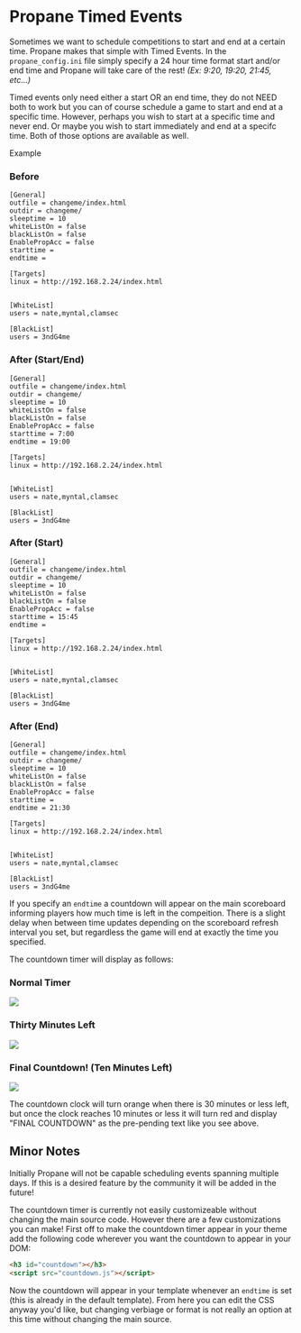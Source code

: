 # Propane Timed Events

Sometimes we want to schedule competitions to start and end at a certain time. Propane makes that simple with Timed Events. In the `propane_config.ini` file simply specify a 24 hour time format start and/or end time and Propane will take care of the rest! *(Ex: 9:20, 19:20, 21:45, etc...)*

Timed events only need either a start OR an end time, they do not NEED both to work but you can of course schedule a game to start and end at a specific time. However, perhaps you wish to start at a specific time and never end. Or maybe you wish to start immediately and end at a specifc time. Both of those options are available as well.

Example

### Before

```
[General]
outfile = changeme/index.html
outdir = changeme/
sleeptime = 10
whiteListOn = false
blackListOn = false
EnablePropAcc = false
starttime = 
endtime = 

[Targets]
linux = http://192.168.2.24/index.html


[WhiteList]
users = nate,myntal,clamsec

[BlackList]
users = 3ndG4me

```

### After (Start/End)

```
[General]
outfile = changeme/index.html
outdir = changeme/
sleeptime = 10
whiteListOn = false
blackListOn = false
EnablePropAcc = false
starttime = 7:00
endtime = 19:00

[Targets]
linux = http://192.168.2.24/index.html


[WhiteList]
users = nate,myntal,clamsec

[BlackList]
users = 3ndG4me
```


### After (Start)

```
[General]
outfile = changeme/index.html
outdir = changeme/
sleeptime = 10
whiteListOn = false
blackListOn = false
EnablePropAcc = false
starttime = 15:45
endtime = 

[Targets]
linux = http://192.168.2.24/index.html


[WhiteList]
users = nate,myntal,clamsec

[BlackList]
users = 3ndG4me
```

### After (End)

```
[General]
outfile = changeme/index.html
outdir = changeme/
sleeptime = 10
whiteListOn = false
blackListOn = false
EnablePropAcc = false
starttime = 
endtime = 21:30

[Targets]
linux = http://192.168.2.24/index.html


[WhiteList]
users = nate,myntal,clamsec

[BlackList]
users = 3ndG4me

```

If you specify an `endtime` a countdown will appear on the main scoreboard informing players how much time is left in the compeition. There is a slight delay when between time updates depending on the scoreboard refresh interval you set, but regardless the game will end at exactly the time you specified.


The countdown timer will display as follows:

### Normal Timer

<img src="https://raw.githubusercontent.com/InjectionSoftwareDevelopment/Propane/master/doc/normal_countdown.png"/>

### Thirty Minutes Left

<img src="https://raw.githubusercontent.com/InjectionSoftwareDevelopment/Propane/master/doc/orange_countdown.png"/>

### Final Countdown! (Ten Minutes Left)

<img src="https://raw.githubusercontent.com/InjectionSoftwareDevelopment/Propane/master/doc/final_countdown.png"/>


The countdown clock will turn orange when there is 30 minutes or less left, but once the clock reaches 10 minutes or less it will turn red and display "FINAL COUNTDOWN" as the pre-pending text like you see above.


## Minor Notes

Initially Propane will not be capable scheduling events spanning multiple days. If this is a desired feature by the community it will be added in the future!

The countdown timer is currently not easily customizeable without changing the main source code. However there are a few customizations you can make! First off to make the countdown timer appear in your theme add the following code wherever you want the countdown to appear in your DOM:

```html
<h3 id="countdown"></h3>
<script src="countdown.js"></script>
```

Now the countdown will appear in your template whenever an `endtime` is set (this is already in the default template). From here you can edit the CSS anyway you'd like, but changing verbiage or format is not really an option at this time without changing the main source.
